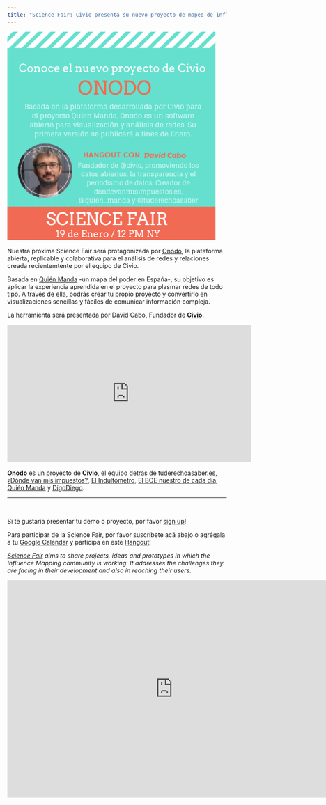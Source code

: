```yaml
---
title: "Science Fair: Civio presenta su nuevo proyecto de mapeo de influencias"
---
```


<img class="size-full wp-image-533 aligncenter" src="/assets/images/sfjspa.png" alt="Onodo Espanol" width="478" height="478" />

Nuestra próxima Science Fair será protagonizada por <a href="http://onodo.org/en/">Onodo</a>, la plataforma abierta, replicable y colaborativa para el análisis de redes y relaciones creada recientemtente por el equipo de Civio.

Basada en <a href="http://quienmanda.es/" target="_blank">Quién Manda</a> -un mapa del poder en España-, su objetivo es aplicar la experiencia aprendida en el proyecto para plasmar redes de todo tipo. A través de ella, podrás crear tu propio proyecto y convertirlo en visualizaciones sencillas y fáciles de comunicar información compleja.

La herramienta será presentada por David Cabo, Fundador de <strong><a href="http://www.civio.es/" target="_blank">Civio</a></strong>.

<iframe src="https://www.youtube.com/embed/LhbICiMTPmM" width="560" height="315" frameborder="0" allowfullscreen="allowfullscreen"></iframe>

<strong>Onodo</strong> es un proyecto de <strong>Civio</strong>, el equipo detrás de <a title="Tu derecho a saber" href="http://tuderechoasaber.es/" target="_blank">tuderechoasaber.es</a>, <a title="¿Dónde van mis impuestos?" href="http://dondevanmisimpuestos.es/" target="_blank">¿Dónde van mis impuestos?</a>, <a title="El Indultómetro" href="http://www.elindultometro.es/index.html" target="_blank">El Indultómetro</a>, <a title="El BOE nuestro de cada día" href="http://elboenuestrodecadadia.com/" target="_blank">El BOE nuestro de cada día</a>, <a title="Quién Manda" href="http://quienmanda.es/" target="_blank">Quién Manda</a> y <a title="DigoDiego" href="http://digodiego.es/" target="_blank">DigoDiego</a>.

<hr />

&nbsp;

Si te gustaría presentar tu demo o proyecto, por favor <a href="https://public.etherpad-mozilla.org/p/im-sciencefair-19-01-15" target="_blank">sign up</a>!

Para participar de la Science Fair, por favor suscríbete acá abajo o agrégala a tu <a href="https://calendar.google.com/calendar/event?action=TEMPLATE&amp;tmeid=YnVscXJ2NTA5NHMzMjZmbW1iYXA1dW5tMjQgZGpldnVidjJkcTJqbm9sN2QxMXEydDJwc2dAZw&amp;tmsrc=djevubv2dq2jnol7d11q2t2psg%40group.calendar.google.com" target="_blank">Google Calendar</a> y participa en este <a href="https://plus.google.com/hangouts/_/g7fdttgtk3xd5aud6k6vz4bthya" target="_blank">Hangout</a>!

<em><a href="http://influencemapping.org/?s=science+fair&amp;submit=Search" target="_blank">Science Fair</a> aims to share projects, ideas and prototypes in which the Influence Mapping community is working. It addresses the challenges they are facing in their development and also in reaching their users.</em>

<iframe src="https://docs.google.com/forms/d/1t7HMi84Xlg_Vb6c6OEalcacW0MtulOD-2G0fTP6_J1c/viewform?embedded=true" width="760" height="500" frameborder="0" marginwidth="0" marginheight="0">Cargando...</iframe>
